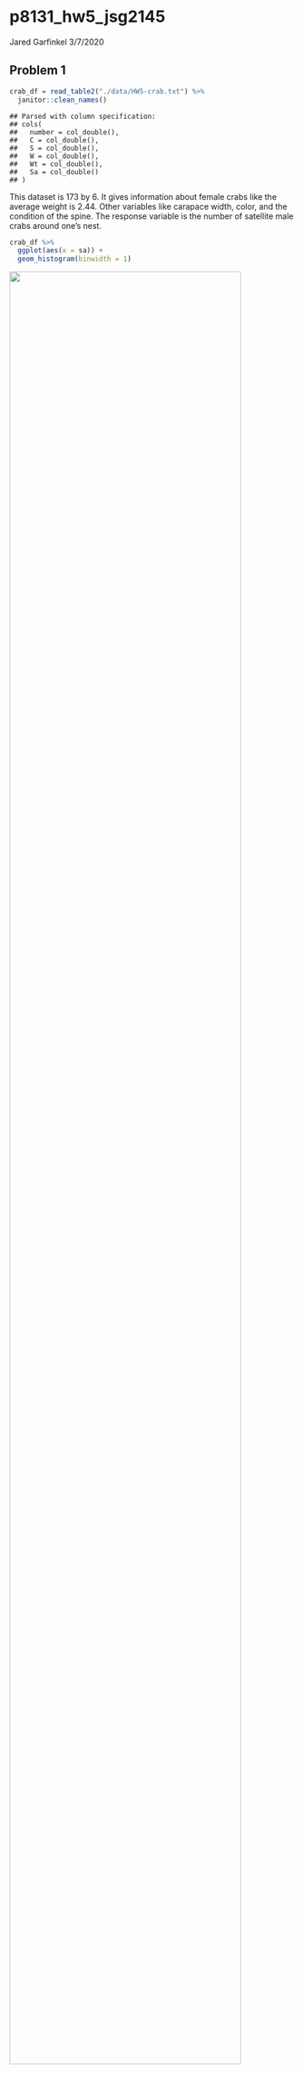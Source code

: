 p8131\_hw5\_jsg2145
================
Jared Garfinkel
3/7/2020

## Problem 1

``` r
crab_df = read_table2("./data/HW5-crab.txt") %>% 
  janitor::clean_names()
```

    ## Parsed with column specification:
    ## cols(
    ##   number = col_double(),
    ##   C = col_double(),
    ##   S = col_double(),
    ##   W = col_double(),
    ##   Wt = col_double(),
    ##   Sa = col_double()
    ## )

This dataset is 173 by 6. It gives information about female crabs like
the average weight is 2.44. Other variables like carapace width, color,
and the condition of the spine. The response variable is the number of
satellite male crabs around one’s nest.

``` r
crab_df %>% 
  ggplot(aes(x = sa)) +
  geom_histogram(binwidth = 1)
```

<img src="p8131_hw5_jsg2145_files/figure-gfm/unnamed-chunk-2-1.png" width="90%" />

``` r
M1 <- glm(sa ~ w, family = poisson(link = log), 
                 data = crab_df)
summary(M1)
```

    ## 
    ## Call:
    ## glm(formula = sa ~ w, family = poisson(link = log), data = crab_df)
    ## 
    ## Deviance Residuals: 
    ##     Min       1Q   Median       3Q      Max  
    ## -2.8526  -1.9884  -0.4933   1.0970   4.9221  
    ## 
    ## Coefficients:
    ##             Estimate Std. Error z value Pr(>|z|)    
    ## (Intercept) -3.30476    0.54224  -6.095  1.1e-09 ***
    ## w            0.16405    0.01997   8.216  < 2e-16 ***
    ## ---
    ## Signif. codes:  0 '***' 0.001 '**' 0.01 '*' 0.05 '.' 0.1 ' ' 1
    ## 
    ## (Dispersion parameter for poisson family taken to be 1)
    ## 
    ##     Null deviance: 632.79  on 172  degrees of freedom
    ## Residual deviance: 567.88  on 171  degrees of freedom
    ## AIC: 927.18
    ## 
    ## Number of Fisher Scoring iterations: 6

The rate ratio of the number of satellite males around one’s nest is
1.18. This indicates that the number of satellites increases as the
width of the female increases. Next, we check for over-dispersion.

``` r
res.p1 = residuals(M1, type = "pearson", data = crab_df)
G1 = sum(res.p1^2)
pval = 1 - pchisq(G1, df = 170) # low p-value indicates a lack of fit
phi1 = G1 / (170)
phi1
```

    ## [1] 3.200924

``` r
M1$deviance/M1$df.residual
```

    ## [1] 3.320927

``` r
plot(qnorm((173+1:173+0.5)/(2*173+1.125)),
     sort(abs(res.p1)), 
     xlab = 'Expected Half-Normal Order Stats',
     ylab='Ordered Abs Pearson Residuals')
abline(a=0, b=1)
abline(a=0, b=sqrt(phi1), lty=2)
```

<img src="p8131_hw5_jsg2145_files/figure-gfm/unnamed-chunk-5-1.png" width="90%" />

There appears to be overdispersion indicating the data may not follow
the theoretical distribution.

``` r
M2 <- glm(sa ~ w + wt, 
          family = poisson(link = log), 
          data = crab_df)
summary(M2)
```

    ## 
    ## Call:
    ## glm(formula = sa ~ w + wt, family = poisson(link = log), data = crab_df)
    ## 
    ## Deviance Residuals: 
    ##     Min       1Q   Median       3Q      Max  
    ## -2.9308  -1.9705  -0.5481   0.9700   4.9905  
    ## 
    ## Coefficients:
    ##             Estimate Std. Error z value Pr(>|z|)   
    ## (Intercept) -1.29168    0.89929  -1.436  0.15091   
    ## w            0.04590    0.04677   0.981  0.32640   
    ## wt           0.44744    0.15864   2.820  0.00479 **
    ## ---
    ## Signif. codes:  0 '***' 0.001 '**' 0.01 '*' 0.05 '.' 0.1 ' ' 1
    ## 
    ## (Dispersion parameter for poisson family taken to be 1)
    ## 
    ##     Null deviance: 632.79  on 172  degrees of freedom
    ## Residual deviance: 559.89  on 170  degrees of freedom
    ## AIC: 921.18
    ## 
    ## Number of Fisher Scoring iterations: 6

A second model is proposed including the width of the carapace and the
weight of the females. In this model, the rate ratio is 1.05 with each
unit increase in width holding the weight constant. The rate ratio for
male satellites is 1.56 for each unit increase in weight holding width
constant.

``` r
res.p2 = residuals(M2, type = "pearson", data = crab_df)
G2 = sum(res.p2^2)
pval = 1 - pchisq(G2, df = 170)
phi2 = G2 / (170)
phi2
```

    ## [1] 3.156449

``` r
M2$deviance/M2$df.residual
```

    ## [1] 3.293442

``` r
summary(M2,
        dispersion = phi2)
```

    ## 
    ## Call:
    ## glm(formula = sa ~ w + wt, family = poisson(link = log), data = crab_df)
    ## 
    ## Deviance Residuals: 
    ##     Min       1Q   Median       3Q      Max  
    ## -2.9308  -1.9705  -0.5481   0.9700   4.9905  
    ## 
    ## Coefficients:
    ##             Estimate Std. Error z value Pr(>|z|)
    ## (Intercept) -1.29168    1.59771  -0.808    0.419
    ## w            0.04590    0.08309   0.552    0.581
    ## wt           0.44744    0.28184   1.588    0.112
    ## 
    ## (Dispersion parameter for poisson family taken to be 3.156449)
    ## 
    ##     Null deviance: 632.79  on 172  degrees of freedom
    ## Residual deviance: 559.89  on 170  degrees of freedom
    ## AIC: 921.18
    ## 
    ## Number of Fisher Scoring iterations: 6

``` r
plot(qnorm((173+1:173+0.5)/(2*173+1.125)),
     sort(abs(res.p2)), 
     xlab = 'Expected Half-Normal Order Stats',
     ylab='Ordered Abs Pearson Residuals')
abline(a=0, b=1)
abline(a=0, b=sqrt(phi2), lty=2)
```

<img src="p8131_hw5_jsg2145_files/figure-gfm/unnamed-chunk-8-1.png" width="90%" />

This model also appears to show overdispersion. After adjusting for
overdispersion, it appears the predictors become insignificant in the
model. This indicates that the variance of the predictors may be due to
something else, not association with the response variable.

``` r
test.stat = M1$deviance - M2$deviance # deviance (from original model fitting)
df = 171 - 170
res.p = residuals(M2, type = "pearson")  
res.p 
G = sum(res.p^2) # calc dispersion param based on larger model
phi = G / 170
F.stat = test.stat / (df * phi)
pval.test1 = 1 - pf(F.stat, df, 170)
pval.test1 # .113
```

A p-value above 0.05 (p = 0) means we do not reject the null, and
therefore we accept the smaller model.

## Problem 2

``` r
para_df = read_table2("./data/HW5-parasite.txt") %>% 
  janitor::clean_names() %>% 
  drop_na(c(length, intensity)) %>%
  select(sample, intensity, year, length, area) %>% 
  mutate(year = factor(year),
         area = factor(area))
```

    ## Parsed with column specification:
    ## cols(
    ##   Sample = col_double(),
    ##   Intensity = col_double(),
    ##   omit = col_double(),
    ##   Year = col_double(),
    ##   omit_1 = col_double(),
    ##   omit_2 = col_double(),
    ##   Length = col_double(),
    ##   omit_3 = col_double(),
    ##   omit_4 = col_double(),
    ##   omit_5 = col_double(),
    ##   Area = col_double()
    ## )

After removing missing values in the variables of interest, this
dataframe is 1191 by 5. It includes information about where the fish
were caught (area), the sizes of the fish (length), and the year in
which the fish were caught. The response variable is the intensity of
parasites in each fish, which occur as follows:

``` r
para_df %>% 
  ggplot(aes(x = intensity)) +
  geom_histogram(binwidth = 20)
```

<img src="p8131_hw5_jsg2145_files/figure-gfm/unnamed-chunk-11-1.png" width="90%" />

``` r
skimr::skim(para_df)

para_df %>% 
  distinct(year)
```

``` r
para.pois = glm(intensity ~ area + length + year, family = poisson(link = log), data = para_df)

summary(para.pois)
```

    ## 
    ## Call:
    ## glm(formula = intensity ~ area + length + year, family = poisson(link = log), 
    ##     data = para_df)
    ## 
    ## Deviance Residuals: 
    ##     Min       1Q   Median       3Q      Max  
    ## -9.3632  -2.7158  -2.0142  -0.4731  30.2492  
    ## 
    ## Coefficients:
    ##               Estimate Std. Error z value Pr(>|z|)    
    ## (Intercept)  2.6431709  0.0542838  48.692  < 2e-16 ***
    ## area2       -0.2119557  0.0491691  -4.311 1.63e-05 ***
    ## area3       -0.1168602  0.0428296  -2.728  0.00636 ** 
    ## area4        1.4049366  0.0356625  39.395  < 2e-16 ***
    ## length      -0.0284228  0.0008809 -32.265  < 2e-16 ***
    ## year2000     0.6702801  0.0279823  23.954  < 2e-16 ***
    ## year2001    -0.2181393  0.0287535  -7.587 3.29e-14 ***
    ## ---
    ## Signif. codes:  0 '***' 0.001 '**' 0.01 '*' 0.05 '.' 0.1 ' ' 1
    ## 
    ## (Dispersion parameter for poisson family taken to be 1)
    ## 
    ##     Null deviance: 25797  on 1190  degrees of freedom
    ## Residual deviance: 19153  on 1184  degrees of freedom
    ## AIC: 21089
    ## 
    ## Number of Fisher Scoring iterations: 7

This model shows that the rate ratio of the intensity of parasites is
0.809 in area 2 compared to area 1 holding length and year constant.

The rate ratio of the intensity of parasites is 0.89 in area 3 compared
to area 1 holding length and year constant.

The rate ratio of the intensity of parasites is 4.075 in area 4 compared
to area 1 holding length and year constant.

The rate ratio of the intensity of parasites is 0.972 for each unit
increase in length holding area and year constant.

The rate ratio of the intensity of parasites is 1.955 in the year 2000
compared to 1999 holding area and length constant.

The rate ratio of the intensity of parasites is 0.804 in the year 2001
compared to 1999 holding area and length constant.

So, area 4 is much more likely to have fish with higher intensity
parasites, while larger fish are more likely to have lower intensity of
parasites.

``` r
res.para = residuals(para.pois, 
                     type = "pearson",
                     data = para_df)
G.para = sum(res.para^2)
pval = 1 - pchisq(G.para, df = 1184)
phi.para = G.para / (1184)
phi.para
```

    ## [1] 35.61231

``` r
para.pois$deviance / para.pois$df.residual
```

    ## [1] 16.17635

``` r
summary(para.pois, dispersion = phi.para)
```

    ## 
    ## Call:
    ## glm(formula = intensity ~ area + length + year, family = poisson(link = log), 
    ##     data = para_df)
    ## 
    ## Deviance Residuals: 
    ##     Min       1Q   Median       3Q      Max  
    ## -9.3632  -2.7158  -2.0142  -0.4731  30.2492  
    ## 
    ## Coefficients:
    ##              Estimate Std. Error z value Pr(>|z|)    
    ## (Intercept)  2.643171   0.323944   8.159 3.37e-16 ***
    ## area2       -0.211956   0.293422  -0.722    0.470    
    ## area3       -0.116860   0.255590  -0.457    0.648    
    ## area4        1.404937   0.212820   6.602 4.07e-11 ***
    ## length      -0.028423   0.005257  -5.407 6.42e-08 ***
    ## year2000     0.670280   0.166987   4.014 5.97e-05 ***
    ## year2001    -0.218139   0.171590  -1.271    0.204    
    ## ---
    ## Signif. codes:  0 '***' 0.001 '**' 0.01 '*' 0.05 '.' 0.1 ' ' 1
    ## 
    ## (Dispersion parameter for poisson family taken to be 35.61231)
    ## 
    ##     Null deviance: 25797  on 1190  degrees of freedom
    ## Residual deviance: 19153  on 1184  degrees of freedom
    ## AIC: 21089
    ## 
    ## Number of Fisher Scoring iterations: 7

``` r
plot(qnorm((1191 + 1:1191 + 0.5)/(2*1191 + 1.125)),
     sort(abs(res.para)),
     xlab = 'Expected Half-Normal Order Stats',
     ylab = 'Ordered Abs Pearson Residuals')
abline(a=0, b=1)
abline(a=0, b = sqrt(phi.para), lty=2)
```

<img src="p8131_hw5_jsg2145_files/figure-gfm/unnamed-chunk-15-1.png" width="90%" />

It appears that the residuals follow a parabolic curve indicating that
there is a mismatch between the model and the observed values.

``` r
para.0 <- zeroinfl(intensity ~ area + year + length, data = para_df)
summary(para.0)
```

    ## 
    ## Call:
    ## zeroinfl(formula = intensity ~ area + year + length, data = para_df)
    ## 
    ## Pearson residuals:
    ##     Min      1Q  Median      3Q     Max 
    ## -2.1278 -0.8265 -0.5829 -0.1821 25.4837 
    ## 
    ## Count model coefficients (poisson with log link):
    ##               Estimate Std. Error z value Pr(>|z|)    
    ## (Intercept)  3.8431714  0.0583793  65.831  < 2e-16 ***
    ## area2        0.2687835  0.0500467   5.371 7.85e-08 ***
    ## area3        0.1463173  0.0439485   3.329 0.000871 ***
    ## area4        0.9448068  0.0368342  25.650  < 2e-16 ***
    ## year2000     0.3919831  0.0282952  13.853  < 2e-16 ***
    ## year2001    -0.0448455  0.0296057  -1.515 0.129833    
    ## length      -0.0368067  0.0009747 -37.762  < 2e-16 ***
    ## 
    ## Zero-inflation model coefficients (binomial with logit link):
    ##              Estimate Std. Error z value Pr(>|z|)    
    ## (Intercept)  0.552585   0.275762   2.004  0.04509 *  
    ## area2        0.718676   0.189552   3.791  0.00015 ***
    ## area3        0.657708   0.167402   3.929 8.53e-05 ***
    ## area4       -1.022868   0.188201  -5.435 5.48e-08 ***
    ## year2000    -0.752119   0.172965  -4.348 1.37e-05 ***
    ## year2001     0.456535   0.143962   3.171  0.00152 ** 
    ## length      -0.009889   0.004629  -2.136  0.03266 *  
    ## ---
    ## Signif. codes:  0 '***' 0.001 '**' 0.01 '*' 0.05 '.' 0.1 ' ' 1 
    ## 
    ## Number of iterations in BFGS optimization: 22 
    ## Log-likelihood: -6950 on 14 Df

This model shows that the rate ratio of the intensity of parasites is
2.052 in area 2 compared to area 1 holding length and year constant.

The rate ratio of the intensity of parasites is 1.93 in area 3 compared
to area 1 holding length and year constant.

The rate ratio of the intensity of parasites is 0.36 in area 4 compared
to area 1 holding length and year constant.

The rate ratio of the intensity of parasites is 0.99 for each unit
increase in length holding area and year constant.

The rate ratio of the intensity of parasites is 0.471 in the year 2000
compared to 1999 holding area and length constant.

The rate ratio of the intensity of parasites is 1.579 in the year 2001
compared to 1999 holding area and length constant.

Fitting a model for zero inflation our parasites model shows that area 4
is associated with lower intensity of parasites, while areas 2 and 3 are
associated with higher intensity. On the other hand, higher length
remains associated with lower intensity of parasites. So, fitting a
model for zero inflation changed the association between area and
intensity.
